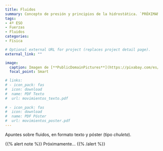 ```yaml
---
title: Fluidos
summary: Concepto de presión y principios de la hidrostática. `PRÓXIMAMENTE`
tags:
- 4º ESO
- Fuerzas
- Fluidos
categories:
- Física

# Optional external URL for project (replaces project detail page).
external_link: ""

image:
  caption: Imagen de [**PublicDomainPictures**](https://pixabay.com/es/users/publicdomainpictures-14/) en [Pixabay](https://pixabay.com/es/)
  focal_point: Smart

# links:
# - icon_pack: fas
#  icon: download
#  name: PDF Texto
#  url: movimientos_texto.pdf
  
# - icon_pack: fas
#  icon: download
#  name: PDF Póster
#  url: movimientos_poster.pdf
---
```


Apuntes sobre fluidos, en formato texto y póster (tipo _chuleta_).

{{% alert note %}}
Próximamente...
{{% /alert %}}

